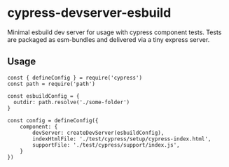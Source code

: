# cypress-devserver-esbuild

Minimal esbuild dev server for usage with cypress component tests. Tests are packaged as esm-bundles and delivered via a tiny express server.

## Usage
```
const { defineConfig } = require('cypress')
const path = require('path')

const esbuildConfig = {
  outdir: path.resolve('./some-folder')
}

const config = defineConfig({
    component: {
        devServer: createDevServer(esbuildConfig),
        indexHtmlFile: './test/cypress/setup/cypress-index.html',
        supportFile: './test/cypress/support/index.js',
    }
})
```
